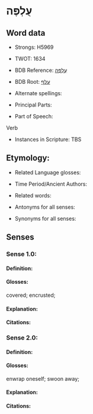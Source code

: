 # עֻלְפֶּה

<!-- Status: S2="NeedsEdits" -->
<!-- Lexica used for edits:   -->

## Word data

* Strongs: H5969

* TWOT: 1634

* BDB Reference: [עֻלְפֶּה](rc://en/bdb/dict/p.dc.aa)

* BDB Root: [עלף](rc://en/bdb/dict/p.dc.aa)

* Alternate spellings:

* Principal Parts:

* Part of Speech:

Verb

* Instances in Scripture: TBS

## Etymology:

* Related Language glosses:

* Time Period/Ancient Authors:

* Related words:

* Antonyms for all senses:

* Synonyms for all senses:

## Senses

### Sense 1.0:

#### Definition:

#### Glosses:

covered; encrusted; 

#### Explanation:

#### Citations:



### Sense 2.0:

#### Definition:

#### Glosses:

enwrap oneself; swoon away; 

#### Explanation:

#### Citations:



